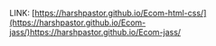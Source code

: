 LINK: [https://harshpastor.github.io/Ecom-html-css/](https://harshpastor.github.io/Ecom-jass/)https://harshpastor.github.io/Ecom-jass/

